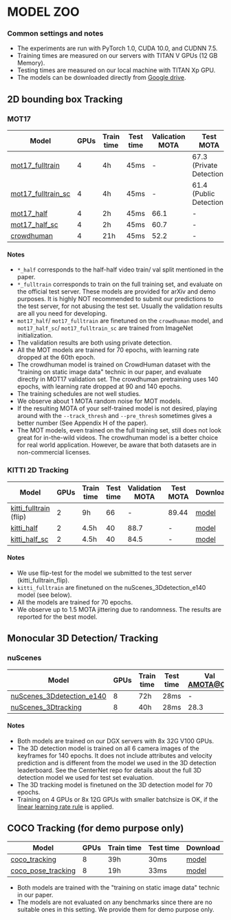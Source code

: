 # MODEL ZOO

### Common settings and notes

- The experiments are run with PyTorch 1.0, CUDA 10.0, and CUDNN 7.5.
- Training times are measured on our servers with TITAN V GPUs (12 GB Memory).
- Testing times are measured on our local machine with TITAN Xp GPU.
- The models can be downloaded directly
  from [Google drive](https://drive.google.com/drive/folders/1y_CWlbboW_dfOx6zT9MU4ugLaLc6FEE8).

## 2D bounding box Tracking

### MOT17

| Model                                                      | GPUs | Train time | Test time | Valication MOTA | Test MOTA                | Download                                                                   | 
|------------------------------------------------------------|------|------------|-----------|-----------------|--------------------------|----------------------------------------------------------------------------|
| [mot17_fulltrain](../experiments/mot17_fulltrain.sh)       | 4    | 4h         | 45ms      | -               | 67.3 (Private Detection) | [model](https://drive.google.com/file/d/1JYqO_IEoHpd7JEzZRXZSVesnEL4e-tnf) |
| [mot17_fulltrain_sc](../experiments/mot17_fulltrain_sc.sh) | 4    | 4h         | 45ms      | -               | 61.4 (Public Detection)  | [model](https://drive.google.com/file/d/17rtVMuFOnRzXj0_3egrFI5j-wc8XviDZ) |
| [mot17_half](../experiments/mot17_half.sh)                 | 4    | 2h         | 45ms      | 66.1            | -                        | [model](https://drive.google.com/file/d/1rJ0fzRcpRQPjaN17lcqfKgsz-wJRifHh) |
| [mot17_half_sc](../experiments/mot17_half_sc.sh)           | 4    | 2h         | 45ms      | 60.7            | -                        | [model](https://drive.google.com/file/d/1o_cCo92WiVg8mgwyESd1Gg1AZYnq1iAJ) |
| [crowdhuman](../experiments/crowdhuman.sh)                 | 4    | 21h        | 45ms      | 52.2            | -                        | [model](https://drive.google.com/file/d/1SD31FLwbXArcX3LXnRCqh6RF-q38nO7f) |

#### Notes

- `*_half` corresponds to the half-half video train/ val split mentioned in the paper.
- `*_fulltrain` corresponds to train on the full training set, and evaluate on the official test server. These models
  are provided for arXiv and demo purposes. It is highly NOT recommended to submit our predictions to the test server,
  for not abusing the test set. Usually the validation results are all you need for developing.
- `mot17_half`/ `mot17_fulltrain` are finetuned on the `crowdhuman` model, and `mot17_half_sc`/ `mot17_fulltrain_sc` are
  trained from ImageNet initialization.
- The validation results are both using private detection.
- All the MOT models are trained for 70 epochs, with learning rate dropped at the 60th epoch.
- The crowdhuman model is trained on CrowdHuman dataset with the "training on static image data" technic in our paper,
  and evaluate directly in MOT17 validation set. The crowdhuman pretraining uses 140 epochs, with learning rate dropped
  at 90 and 140 epochs.
- The training schedules are not well studies.
- We observe about 1 MOTA random noise for MOT models.
- If the resulting MOTA of your self-trained model is not desired, playing around with the `--track_thresh`
  and `--pre_thresh` sometimes gives a better number (See Appendix H of the paper).
- The MOT models, even trained on the full training set, still does not look great for in-the-wild videos. The
  crowdhuman model is a better choice for real world application. However, be aware that both datasets are in
  non-commercial licenses.

### KITTI 2D Tracking

| Model                                                       | GPUs | Train time | Test time | Validation MOTA | Test MOTA | Download                                                                   |
|-------------------------------------------------------------|------|------------|-----------|-----------------|-----------|----------------------------------------------------------------------------|
| [kitti_fulltrain](../experiments/kitti_fulltrain.sh) (flip) | 2    | 9h         | 66        | -               | 89.44     | [model](https://drive.google.com/file/d/13oUEpeZ8bVQ6z7A6SH88de4SwLgh_kMB) |
| [kitti_half](../experiments/kitti_half.sh)                  | 2    | 4.5h       | 40        | 88.7            | -         | [model](https://drive.google.com/file/d/1AZiFG0p3VxB2pA_5XIkbue4ASfxaA3e1) |
| [kitti_half_sc](../experiments/kitti_half_sc.sh)            | 2    | 4.5h       | 40        | 84.5            | -         | [model](https://drive.google.com/file/d/13rmdfi1rX3X7yFOndzyARTYO51uSNW0Z) |

#### Notes

- We use flip-test for the model we submitted to the test server (kitti_fulltrain_flip).
- `kitti_fulltrain` are finetuned on the nuScenes_3Ddetection_e140 model (see below).
- All the models are trained for 70 epochs.
- We observe up to 1.5 MOTA jittering due to randomness. The results are reported for the best model.

## Monocular 3D Detection/ Tracking

### nuScenes

| Model                                                                    | GPUs | Train time | Test time | Val AMOTA@0.2 | Val AMOTA | Val mAP | Download                                                                   | 
|--------------------------------------------------------------------------|------|------------|-----------|---------------|-----------|---------|----------------------------------------------------------------------------|
| [nuScenes_3Ddetection_e140](../experiments/nuScenes_3Ddetection_e140.sh) | 8    | 72h        | 28ms      | -             | -         | 30.27   | [model](https://drive.google.com/file/d/1o989b1tANh49uHhNbsCCJ5J57FGiaFut) |
| [nuScenes_3Dtracking](../experiments/nuScenes_3Dtracking.sh)             | 8    | 40h        | 28ms      | 28.3          | 6.8       | -       | [model](https://drive.google.com/file/d/1gPQFzqneDtT_PjJRRuyskRsNTRHXovw1) |

#### Notes

- Both models are trained on our DGX servers with 8x 32G V100 GPUs.
- The 3D detection model is trained on all 6 camera images of the keyframes for 140 epochs. It does not include
  attributes and velocity prediction and is different from the model we used in the 3D detection leaderboard. See the
  CenterNet repo for details about the full 3D detection model we used for test set evaluation.
- The 3D tracking model is finetuned on the 3D detection model for 70 epochs.
- Training on 4 GPUs or 8x 12G GPUs with smaller batchsize is OK, if
  the [linear learning rate rule](https://arxiv.org/abs/1706.02677) is applied.

## COCO Tracking (for demo purpose only)

| Model                                                      | GPUs | Train time | Test time | Download                                                                   |
|------------------------------------------------------------|------|------------|-----------|----------------------------------------------------------------------------|
| [coco_tracking](../experiments/coco_tracking.sh)           | 8    | 39h        | 30ms      | [model](https://drive.google.com/file/d/11DEfWa0TKYzNqY3CXR51WVvjMb4oRl08) |
| [coco_pose_tracking](../experiments/coco_pose_tracking.sh) | 8    | 19h        | 33ms      | [model](https://drive.google.com/file/d/1yGFC_Q9wzSHL1d4eZW_44EBB2H42YKYt) |

- Both models are trained with the "training on static image data" technic in our paper.
- The models are not evaluated on any benchmarks since there are no suitable ones in this setting. We provide them for
  demo purpose only.